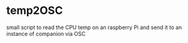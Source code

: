 # temp2OSC
small script to read the CPU temp on an raspberry Pi and send it to an instance of companion via OSC
